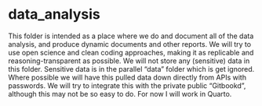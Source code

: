 # data_analysis

This folder is intended as a place where we do and document all of the data analysis, and produce dynamic documents and other reports. We will try to use open science and clean coding approaches, making it as replicable and reasoning-transparent as possible. We will not store any (sensitive) data in this folder. Sensitive data is in the parallel “data” folder which is get ignored. Where possible we will have this pulled data down directly from APIs with passwords. We will try to integrate this with the private public “Gitbookd”, although this may not be so easy to do. For now I will work in Quarto.


